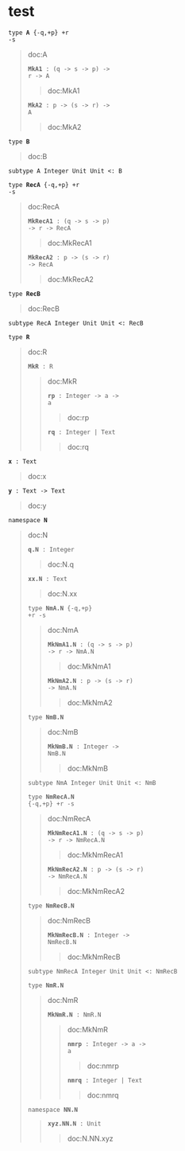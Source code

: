 # test

<code>type </code>**<code>A</code>**<code> {-q,+p} +r -s</code>

> doc:A
> 
> **<code>MkA1</code>**<code> : (q -&gt; s -&gt; p) -&gt; r -&gt; A</code>
> 
> > doc:MkA1
> > 
> **<code>MkA2</code>**<code> : p -&gt; (s -&gt; r) -&gt; A</code>
> 
> > doc:MkA2
> > 
<code>type </code>**<code>B</code>**

> doc:B
> 
<code>subtype A Integer Unit Unit &lt;: B</code>

<code>type </code>**<code>RecA</code>**<code> {-q,+p} +r -s</code>

> doc:RecA
> 
> **<code>MkRecA1</code>**<code> : (q -&gt; s -&gt; p) -&gt; r -&gt; RecA</code>
> 
> > doc:MkRecA1
> > 
> **<code>MkRecA2</code>**<code> : p -&gt; (s -&gt; r) -&gt; RecA</code>
> 
> > doc:MkRecA2
> > 
<code>type </code>**<code>RecB</code>**

> doc:RecB
> 
<code>subtype RecA Integer Unit Unit &lt;: RecB</code>

<code>type </code>**<code>R</code>**

> doc:R
> 
> **<code>MkR</code>**<code> : R</code>
> 
> > doc:MkR
> > 
> > **<code>rp</code>**<code> : Integer -&gt; a -&gt; a</code>
> > 
> > > doc:rp
> > > 
> > **<code>rq</code>**<code> : Integer | Text</code>
> > 
> > > doc:rq
> > > 
**<code>x</code>**<code> : Text</code>

> doc:x
> 
**<code>y</code>**<code> : Text -&gt; Text</code>

> doc:y
> 
<code>namespace </code>**<code>N</code>**

> doc:N
> 
> **<code>q.N</code>**<code> : Integer</code>
> 
> > doc:N.q
> > 
> **<code>xx.N</code>**<code> : Text</code>
> 
> > doc:N.xx
> > 
> <code>type </code>**<code>NmA.N</code>**<code> {-q,+p} +r -s</code>
> 
> > doc:NmA
> > 
> > **<code>MkNmA1.N</code>**<code> : (q -&gt; s -&gt; p) -&gt; r -&gt; NmA.N</code>
> > 
> > > doc:MkNmA1
> > > 
> > **<code>MkNmA2.N</code>**<code> : p -&gt; (s -&gt; r) -&gt; NmA.N</code>
> > 
> > > doc:MkNmA2
> > > 
> <code>type </code>**<code>NmB.N</code>**
> 
> > doc:NmB
> > 
> > **<code>MkNmB.N</code>**<code> : Integer -&gt; NmB.N</code>
> > 
> > > doc:MkNmB
> > > 
> <code>subtype NmA Integer Unit Unit &lt;: NmB</code>
> 
> <code>type </code>**<code>NmRecA.N</code>**<code> {-q,+p} +r -s</code>
> 
> > doc:NmRecA
> > 
> > **<code>MkNmRecA1.N</code>**<code> : (q -&gt; s -&gt; p) -&gt; r -&gt; NmRecA.N</code>
> > 
> > > doc:MkNmRecA1
> > > 
> > **<code>MkNmRecA2.N</code>**<code> : p -&gt; (s -&gt; r) -&gt; NmRecA.N</code>
> > 
> > > doc:MkNmRecA2
> > > 
> <code>type </code>**<code>NmRecB.N</code>**
> 
> > doc:NmRecB
> > 
> > **<code>MkNmRecB.N</code>**<code> : Integer -&gt; NmRecB.N</code>
> > 
> > > doc:MkNmRecB
> > > 
> <code>subtype NmRecA Integer Unit Unit &lt;: NmRecB</code>
> 
> <code>type </code>**<code>NmR.N</code>**
> 
> > doc:NmR
> > 
> > **<code>MkNmR.N</code>**<code> : NmR.N</code>
> > 
> > > doc:MkNmR
> > > 
> > > **<code>nmrp</code>**<code> : Integer -&gt; a -&gt; a</code>
> > > 
> > > > doc:nmrp
> > > > 
> > > **<code>nmrq</code>**<code> : Integer | Text</code>
> > > 
> > > > doc:nmrq
> > > > 
> <code>namespace </code>**<code>NN.N</code>**
> 
> > **<code>xyz.NN.N</code>**<code> : Unit</code>
> > 
> > > doc:N.NN.xyz
> > > 
